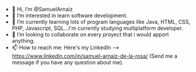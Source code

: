 - 👋 Hi, I’m @SamuelArnaiz
- 👀 I’m interested in learn software development.
- 🌱 I’m currently learning lots of program languages like Java, HTML, CSS, PHP, Javascript, SQL...I'm currently studying multiplatform developer.
- 💞️ I’m looking to collaborate on every proyect that i would apport anything.
- 📫 How to reach me: Here's my LinkedIn --> https://www.linkedin.com/in/samuel-arnaiz-de-la-rosa/ (Send me a message if you have any question about me).
